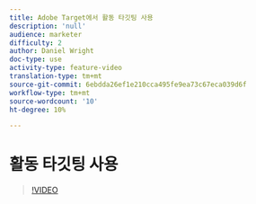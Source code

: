 ```yaml
---
title: Adobe Target에서 활동 타깃팅 사용
description: 'null'
audience: marketer
difficulty: 2
author: Daniel Wright
doc-type: use
activity-type: feature-video
translation-type: tm+mt
source-git-commit: 6ebdda26ef1e210cca495fe9ea73c67eca039d6f
workflow-type: tm+mt
source-wordcount: '10'
ht-degree: 10%

---
```


# 활동 타깃팅 사용

>[!VIDEO](https://video.tv.adobe.com/v/17385/?quality=12)